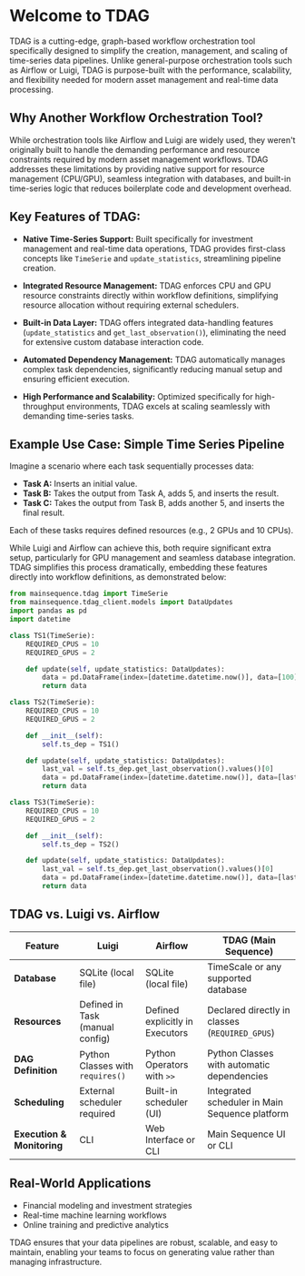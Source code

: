 # Welcome to TDAG

TDAG is a cutting-edge, graph-based workflow orchestration tool specifically designed to simplify the creation, management, and scaling of time-series data pipelines. Unlike general-purpose orchestration tools such as Airflow or Luigi, TDAG is purpose-built with the performance, scalability, and flexibility needed for modern asset management and real-time data processing.
## Why Another Workflow Orchestration Tool?

While orchestration tools like Airflow and Luigi are widely used, they weren't originally built to handle the demanding performance and resource constraints required by modern asset management workflows. TDAG addresses these limitations by providing native support for resource management (CPU/GPU), seamless integration with databases, and built-in time-series logic that reduces boilerplate code and development overhead.
## Key Features of TDAG:

- **Native Time-Series Support:** Built specifically for investment management and real-time data operations, TDAG provides first-class concepts like `TimeSerie` and `update_statistics`, streamlining pipeline creation.

- **Integrated Resource Management:** TDAG enforces CPU and GPU resource constraints directly within workflow definitions, simplifying resource allocation without requiring external schedulers.

- **Built-in Data Layer:** TDAG offers integrated data-handling features (`update_statistics` and `get_last_observation()`), eliminating the need for extensive custom database interaction code.

- **Automated Dependency Management:** TDAG automatically manages complex task dependencies, significantly reducing manual setup and ensuring efficient execution.

- **High Performance and Scalability:** Optimized specifically for high-throughput environments, TDAG excels at scaling seamlessly with demanding time-series tasks.


## Example Use Case: Simple Time Series Pipeline

 Imagine a scenario where each task sequentially processes data:
  
  - **Task A:** Inserts an initial value.
  - **Task B:** Takes the output from Task A, adds 5, and inserts the result.
  - **Task C:** Takes the output from Task B, adds another 5, and inserts the final result.
  
  Each of these tasks requires defined resources (e.g., 2 GPUs and 10 CPUs).
  
  While Luigi and Airflow can achieve this, both require significant extra setup, particularly for GPU management 
  and seamless database integration. 
  TDAG simplifies this process dramatically, embedding these features directly into workflow definitions, as demonstrated below:

```python
from mainsequence.tdag import TimeSerie
from mainsequence.tdag_client.models import DataUpdates
import pandas as pd
import datetime

class TS1(TimeSerie):
    REQUIRED_CPUS = 10
    REQUIRED_GPUS = 2

    def update(self, update_statistics: DataUpdates):
        data = pd.DataFrame(index=[datetime.datetime.now()], data=[100])
        return data

class TS2(TimeSerie):
    REQUIRED_CPUS = 10
    REQUIRED_GPUS = 2

    def __init__(self):
        self.ts_dep = TS1()

    def update(self, update_statistics: DataUpdates):
        last_val = self.ts_dep.get_last_observation().values()[0]
        data = pd.DataFrame(index=[datetime.datetime.now()], data=[last_val + 5])
        return data

class TS3(TimeSerie):
    REQUIRED_CPUS = 10
    REQUIRED_GPUS = 2

    def __init__(self):
        self.ts_dep = TS2()

    def update(self, update_statistics: DataUpdates):
        last_val = self.ts_dep.get_last_observation().values()[0]
        data = pd.DataFrame(index=[datetime.datetime.now()], data=[last_val + 5])
        return data
```

## TDAG vs. Luigi vs. Airflow

| Feature                 | Luigi                               | Airflow                          | TDAG (Main Sequence)                        |
|-------------------------|-------------------------------------|----------------------------------|---------------------------------------------|
| **Database**            | SQLite (local file)                 | SQLite (local file)              | TimeScale or any supported database         |
| **Resources**           | Defined in Task (manual config)     | Defined explicitly in Executors  | Declared directly in classes (`REQUIRED_GPUS`) |
| **DAG Definition**      | Python Classes with `requires()`    | Python Operators with `>>`       | Python Classes with automatic dependencies  |
| **Scheduling**          | External scheduler required         | Built-in scheduler (UI)          | Integrated scheduler in Main Sequence platform |
| **Execution & Monitoring** | CLI                               | Web Interface or CLI             | Main Sequence UI or CLI                     |


## Real-World Applications

- Financial modeling and investment strategies
- Real-time machine learning workflows
- Online training and predictive analytics

TDAG ensures that your data pipelines are robust, scalable, and easy to maintain, enabling your teams to focus on generating value rather than managing infrastructure.

